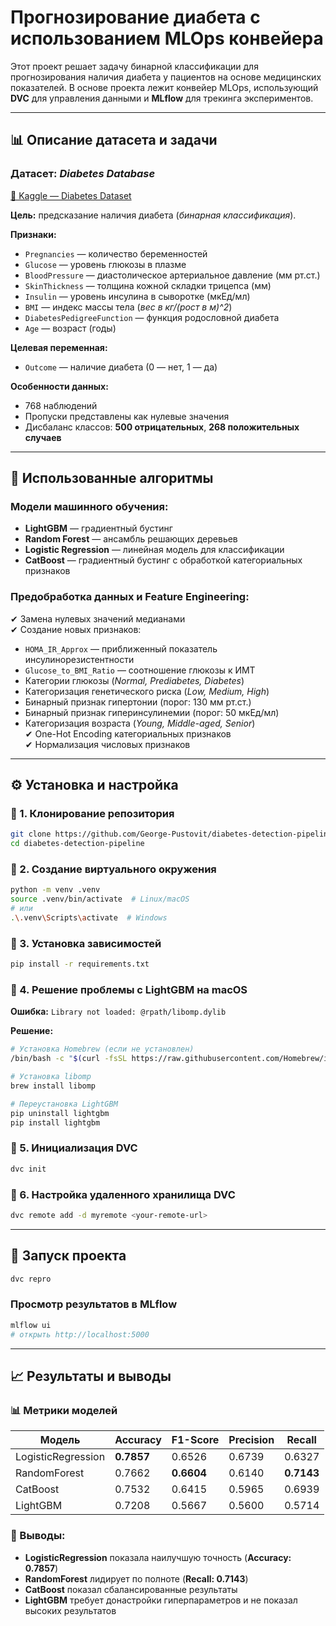 
# Прогнозирование диабета с использованием MLOps конвейера

Этот проект решает задачу бинарной классификации для прогнозирования наличия диабета у пациентов на основе медицинских показателей. В основе проекта лежит конвейер MLOps, использующий **DVC** для управления данными и **MLflow** для трекинга экспериментов.

---

## 📊 Описание датасета и задачи

### Датасет: *Diabetes Database*  
[📂 Kaggle — Diabetes Dataset](https://www.kaggle.com/datasets/mathchi/diabetes-data-set)

**Цель:** предсказание наличия диабета (*бинарная классификация*).

**Признаки:**
- `Pregnancies` — количество беременностей  
- `Glucose` — уровень глюкозы в плазме  
- `BloodPressure` — диастолическое артериальное давление (мм рт.ст.)  
- `SkinThickness` — толщина кожной складки трицепса (мм)  
- `Insulin` — уровень инсулина в сыворотке (мкЕд/мл)  
- `BMI` — индекс массы тела (*вес в кг/(рост в м)^2*)  
- `DiabetesPedigreeFunction` — функция родословной диабета  
- `Age` — возраст (годы)  

**Целевая переменная:**
- `Outcome` — наличие диабета (0 — нет, 1 — да)  

**Особенности данных:**
- 768 наблюдений  
- Пропуски представлены как нулевые значения  
- Дисбаланс классов: **500 отрицательных**, **268 положительных случаев**  

---

## 🧠 Использованные алгоритмы

### Модели машинного обучения:
- **LightGBM** — градиентный бустинг  
- **Random Forest** — ансамбль решающих деревьев  
- **Logistic Regression** — линейная модель для классификации  
- **CatBoost** — градиентный бустинг с обработкой категориальных признаков  

### Предобработка данных и Feature Engineering:
✔ Замена нулевых значений медианами  
✔ Создание новых признаков:  
- `HOMA_IR_Approx` — приближенный показатель инсулинорезистентности  
- `Glucose_to_BMI_Ratio` — соотношение глюкозы к ИМТ  
- Категории глюкозы (*Normal, Prediabetes, Diabetes*)  
- Категоризация генетического риска (*Low, Medium, High*)  
- Бинарный признак гипертонии (порог: 130 мм рт.ст.)  
- Бинарный признак гиперинсулинемии (порог: 50 мкЕд/мл)  
- Категоризация возраста (*Young, Middle-aged, Senior*)  
✔ One-Hot Encoding категориальных признаков  
✔ Нормализация числовых признаков  

---

## ⚙️ Установка и настройка

### 🔹 1. Клонирование репозитория
```bash
git clone https://github.com/George-Pustovit/diabetes-detection-pipeline.git
cd diabetes-detection-pipeline
```

### 🔹 2. Создание виртуального окружения
```bash
python -m venv .venv
source .venv/bin/activate  # Linux/macOS
# или
.\.venv\Scripts\activate  # Windows
```

### 🔹 3. Установка зависимостей
```bash
pip install -r requirements.txt
```

### 🔹 4. Решение проблемы с LightGBM на macOS

**Ошибка:** `Library not loaded: @rpath/libomp.dylib`  

**Решение:**
```bash
# Установка Homebrew (если не установлен)
/bin/bash -c "$(curl -fsSL https://raw.githubusercontent.com/Homebrew/install/HEAD/install.sh)"

# Установка libomp
brew install libomp

# Переустановка LightGBM
pip uninstall lightgbm
pip install lightgbm
```

### 🔹 5. Инициализация DVC
```bash
dvc init
```

### 🔹 6. Настройка удаленного хранилища DVC
```bash
dvc remote add -d myremote <your-remote-url>
```

---

## 🚀 Запуск проекта

```bash
dvc repro
```

### Просмотр результатов в MLflow
```bash
mlflow ui
# открыть http://localhost:5000
```

---

## 📈 Результаты и выводы

### 📊 Метрики моделей

| Модель              | Accuracy | F1-Score | Precision | Recall |
|---------------------|----------|----------|-----------|--------|
| LogisticRegression  | **0.7857** | 0.6526   | 0.6739    | 0.6327 |
| RandomForest        | 0.7662   | **0.6604** | 0.6140    | **0.7143** |
| CatBoost            | 0.7532   | 0.6415   | 0.5965    | 0.6939 |
| LightGBM            | 0.7208   | 0.5667   | 0.5600    | 0.5714 |

### 📝 Выводы:
- **LogisticRegression** показала наилучшую точность (**Accuracy: 0.7857**)  
- **RandomForest** лидирует по полноте (**Recall: 0.7143**)  
- **CatBoost** показал сбалансированные результаты  
- **LightGBM** требует донастройки гиперпараметров и не показал высоких результатов  
